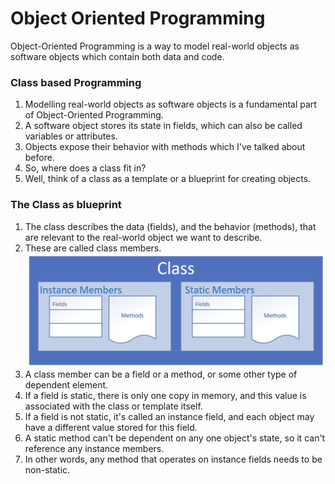 # Object Oriented Programming

Object-Oriented Programming is a way to model real-world objects as software objects which contain both data and code.

### Class based Programming

1. Modelling real-world objects as software objects is a fundamental part of Object-Oriented Programming.
2. A software object stores its state in fields, which can also be called variables or attributes.
3. Objects expose their behavior with methods which I've talked about before.
4. So, where does a class fit in?
5. Well, think of a class as a template or a blueprint for creating objects.

### The Class as blueprint

1. The class describes the data (fields), and the behavior (methods), that are relevant to the real-world object we want to describe.
2. These are called class members.
   ![alt text](./images/class_blueprint.png)
3. A class member can be a field or a method, or some other type of dependent element.
4. If a field is static, there is only one copy in memory, and this value is associated with the class or template itself.
5. If a field is not static, it's called an instance field, and each object may have a different value stored for this field.
6. A static method can't be dependent on any one object's state, so it can't reference any instance members.
7. In other words, any method that operates on instance fields needs to be non-static.
